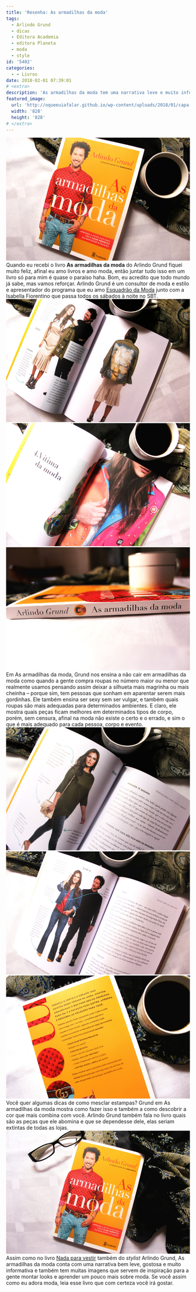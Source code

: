 ```yaml
---
title: 'Resenha: As armadilhas da moda'
tags:
  - Arlindo Grund
  - dicas
  - Editora Academia
  - editora Planeta
  - moda
  - style
id: '5402'
categories:
  - - Livros
date: 2018-02-01 07:39:01
# <extra>
description: 'As armadilhas da moda tem uma narrativa leve e muito informativa. Contém muitas imagens que servem de inspiração para montar looks e muitas dicas de moda.'
featured_image: 
  url: 'http://oqueeuiafalar.github.io/wp-content/uploads/2018/01/capa-livro-as-armadilhas-da-moda-de-arlindo-grund.jpg'
  width: '828'
  height: '828'
# </extra>
---
```


![As armadilhas da moda ](/wp-content/uploads/2018/01/capa-livro-as-armadilhas-da-moda-de-arlindo-grund.jpg) Quando eu recebi o livro **As armadilhas da moda** do Arlindo Grund fiquei muito feliz, afinal eu amo livros e amo moda, então juntar tudo isso em um livro só para mim é quase o paraíso haha. Bom, eu acredito que todo mundo já sabe, mas vamos reforçar. Arlindo Grund é um consultor de moda e estilo e apresentador do programa que eu amo [Esquadrão da Moda](http://www.sbt.com.br/esquadraodamoda/) junto com a Isabella Fiorentino que passa todos os sábados à noite no SBT. ![Páginas do livro - As armadilhas da moda](/wp-content/uploads/2018/01/livro-as-armadilhas-da-moda-de-arlindo-grund.jpg) ![Dicas do livro - As armadilhas da moda](/wp-content/uploads/2018/01/resumo-livro-as-armadilhas-da-moda.jpg) ![Resenha do livro - As armadilhas da moda](/wp-content/uploads/2018/01/lombada-do-livro-as-armadilhas-da-moda.jpg) Em As armadilhas da moda, Grund nos ensina a não cair em armadilhas da moda como quando a gente compra roupas no número maior ou menor que realmente usamos pensando assim deixar a silhueta mais magrinha ou mais cheinha – porque sim, tem pessoas que sonham em aparentar serem mais gordinhas.  Ele também ensina ser sexy sem ser vulgar, e também quais roupas são mais adequadas para determinados ambientes. E claro, ele mostra quais peças ficam melhores em determinados tipos de corpo, porém, sem censura, afinal na moda não existe o certo e o errado, e sim o que é mais adequado para cada pessoa, corpo e evento. ![Modelo do livro - As armadilhas da moda](/wp-content/uploads/2018/01/ilustração-livro-as-armadilhas-da-moda.jpg) ![Páginas do livro - As armadilhas da moda](/wp-content/uploads/2018/01/imagens-livro-as-armadilhas-da-moda-de-arlindo-grund.jpg) ![Livro - As armadilhas da moda](/wp-content/uploads/2018/01/contra-capa-as-armadilhas-da-moda.jpg) Você quer algumas dicas de como mesclar estampas? Grund em As armadilhas da moda mostra como fazer isso e também a como descobrir a cor que mais combina com você. Arlindo Grund também fala no livro quais são as peças que ele abomina e que se dependesse dele, elas seriam extintas de todas as lojas. ![Resenha - As armadilhas da moda](/wp-content/uploads/2018/01/resenha-livro-as-armadilhas-da-moda.jpg) Assim como no livro [Nada para vestir](http://natalia.blog.br/resenha-nada-para-vestir/) também do _stylist_ Arlindo Grund, As armadilhas da moda conta com uma narrativa bem leve, gostosa e muito informativa e também tem muitas imagens que servem de inspiração para a gente montar looks e aprender um pouco mais sobre moda. Se você assim como eu adora moda, leia esse livro que com certeza você irá gostar.

